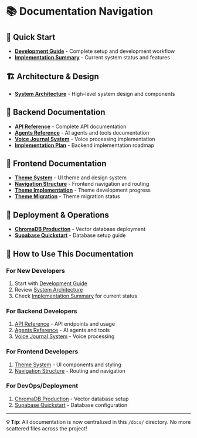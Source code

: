# 📚 Documentation Navigation

## 🚀 **Quick Start**
- **[Development Guide](DEVELOPMENT_GUIDE.md)** - Complete setup and development workflow
- **[Implementation Summary](IMPLEMENTATION_SUMMARY.md)** - Current system status and features

## 🏗️ **Architecture & Design**
- **[System Architecture](architecture/SYSTEM_ARCHITECTURE.md)** - High-level system design and components

## 🔧 **Backend Documentation**
- **[API Reference](backend/API_REFERENCE.md)** - Complete API documentation
- **[Agents Reference](backend/AGENTS_REFERENCE.md)** - AI agents and tools documentation
- **[Voice Journal System](backend/ENHANCED_VOICE_JOURNAL_SYSTEM.md)** - Voice processing implementation
- **[Implementation Plan](backend/Ekumen-implementation-plan.md)** - Backend implementation roadmap

## 🎨 **Frontend Documentation**
- **[Theme System](frontend/THEME_SYSTEM_DOCS.md)** - UI theme and design system
- **[Navigation Structure](frontend/NAVIGATION_REORGANIZATION.md)** - Frontend navigation and routing
- **[Theme Implementation](frontend/THEME_IMPLEMENTATION_TRACKER.md)** - Theme development progress
- **[Theme Migration](frontend/THEME_MIGRATION_PROGRESS.md)** - Theme migration status

## 🚀 **Deployment & Operations**
- **[ChromaDB Production](backend/CHROMADB_PRODUCTION_STRATEGY.md)** - Vector database deployment
- **[Supabase Quickstart](backend/SUPABASE_QUICKSTART.md)** - Database setup guide

## 📖 **How to Use This Documentation**

### **For New Developers**
1. Start with [Development Guide](DEVELOPMENT_GUIDE.md)
2. Review [System Architecture](architecture/SYSTEM_ARCHITECTURE.md)
3. Check [Implementation Summary](IMPLEMENTATION_SUMMARY.md) for current status

### **For Backend Developers**
1. [API Reference](backend/API_REFERENCE.md) - API endpoints and usage
2. [Agents Reference](backend/AGENTS_REFERENCE.md) - AI agents and tools
3. [Voice Journal System](backend/ENHANCED_VOICE_JOURNAL_SYSTEM.md) - Voice processing

### **For Frontend Developers**
1. [Theme System](frontend/THEME_SYSTEM_DOCS.md) - UI components and styling
2. [Navigation Structure](frontend/NAVIGATION_REORGANIZATION.md) - Routing and navigation

### **For DevOps/Deployment**
1. [ChromaDB Production](backend/CHROMADB_PRODUCTION_STRATEGY.md) - Vector database setup
2. [Supabase Quickstart](backend/SUPABASE_QUICKSTART.md) - Database configuration

---

**💡 Tip**: All documentation is now centralized in this `/docs/` directory. No more scattered files across the project!
